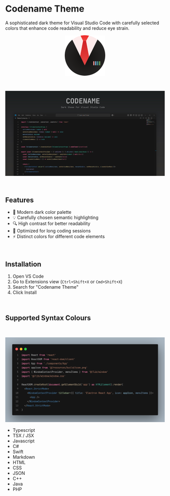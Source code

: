 # Codename Theme

A sophisticated dark theme for Visual Studio Code with carefully selected colors that enhance code readability and reduce eye strain.

<p align="center">
<img src="images/codename.png" width="128" height="128" alt="Codename" />
</p>

<br />

![Theme Screenshot](images/codename-preview.jpg)

<br />

## Features

- 🎨 Modern dark color palette
- 💡 Carefully chosen semantic highlighting
- 🔍 High contrast for better readability
- 🎯 Optimized for long coding sessions
- ⚡ Distinct colors for different code elements


<br />

## Installation

1. Open VS Code
2. Go to Extensions view (`Ctrl+Shift+X` or `Cmd+Shift+X`)
3. Search for "Codename Theme"
4. Click Install

<br />

## Supported Syntax Colours

<br />

<p align="center">
<img src="images/tsx.png" alt="Codename" />
</p>


- Typescript
- TSX / JSX
- Javascript
- C#
- Swift
- Markdown
- HTML
- CSS
- JSON
- C++
- Java
- PHP